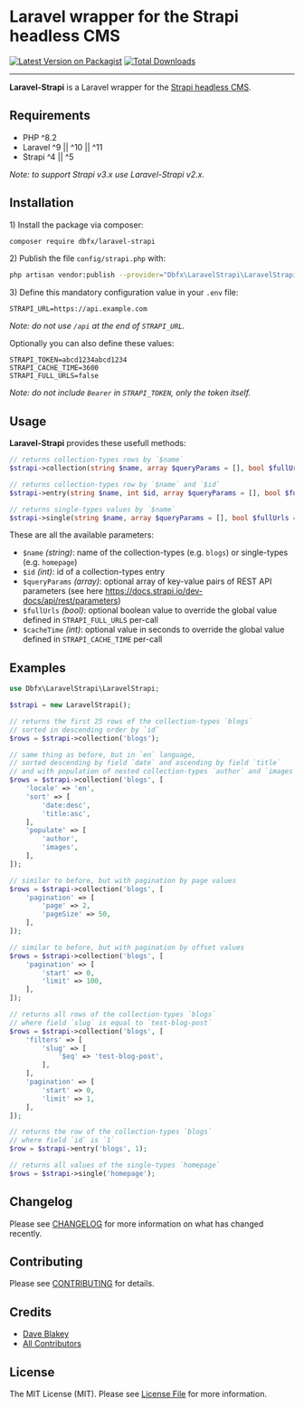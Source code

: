 # Laravel wrapper for the Strapi headless CMS

[![Latest Version on Packagist](https://img.shields.io/packagist/v/dbfx/laravel-strapi.svg?style=flat-square)](https://packagist.org/packages/dbfx/laravel-strapi)
[![Total Downloads](https://img.shields.io/packagist/dt/dbfx/laravel-strapi.svg?style=flat-square)](https://packagist.org/packages/dbfx/laravel-strapi)

---

**Laravel-Strapi** is a Laravel wrapper for the [Strapi headless CMS](https://strapi.io/). 

## Requirements

- PHP ^8.2
- Laravel ^9 || ^10 || ^11
- Strapi ^4 || ^5

_Note: to support Strapi v3.x use Laravel-Strapi v2.x._

## Installation

1\) Install the package via composer:

```bash
composer require dbfx/laravel-strapi
```

2\) Publish the file `config/strapi.php` with:
```bash
php artisan vendor:publish --provider="Dbfx\LaravelStrapi\LaravelStrapiServiceProvider" --tag="strapi-config"
```

3\) Define this mandatory configuration value in your `.env` file:

```
STRAPI_URL=https://api.example.com
```

_Note: do not use `/api` at the end of `STRAPI_URL`._

Optionally you can also define these values:

```
STRAPI_TOKEN=abcd1234abcd1234
STRAPI_CACHE_TIME=3600
STRAPI_FULL_URLS=false
```

_Note: do not include `Bearer` in `STRAPI_TOKEN`, only the token itself._

## Usage

**Laravel-Strapi** provides these usefull methods:

```php
// returns collection-types rows by `$name`
$strapi->collection(string $name, array $queryParams = [], bool $fullUrls = null, int $cacheTime = null);

// returns collection-types row by `$name` and `$id`
$strapi->entry(string $name, int $id, array $queryParams = [], bool $fullUrls = null, int $cacheTime = null);

// returns single-types values by `$name`
$strapi->single(string $name, array $queryParams = [], bool $fullUrls = null, int $cacheTime = null);
```

These are all the available parameters:

- `$name` _(string)_: name of the collection-types (e.g. `blogs`) or single-types (e.g. `homepage`)
- `$id` _(int)_: id of a collection-types entry
- `$queryParams` _(array)_: optional array of key-value pairs of REST API parameters (see here https://docs.strapi.io/dev-docs/api/rest/parameters)
- `$fullUrls` _(bool)_: optional boolean value to override the global value defined in `STRAPI_FULL_URLS` per-call
- `$cacheTime` _(int)_: optional value in seconds to override the global value defined in `STRAPI_CACHE_TIME` per-call

## Examples

```php
use Dbfx\LaravelStrapi\LaravelStrapi;

$strapi = new LaravelStrapi();

// returns the first 25 rows of the collection-types `blogs`
// sorted in descending order by `id`
$rows = $strapi->collection('blogs');

// same thing as before, but in `en` language,
// sorted descending by field `date` and ascending by field `title`
// and with population of nested collection-types `author` and `images`
$rows = $strapi->collection('blogs', [
    'locale' => 'en',
    'sort' => [
        'date:desc',
        'title:asc',
    ],
    'populate' => [
        'author',
        'images',
    ],
]);

// similar to before, but with pagination by page values
$rows = $strapi->collection('blogs', [
    'pagination' => [
        'page' => 2,
        'pageSize' => 50,
    ],
]);

// similar to before, but with pagination by offset values
$rows = $strapi->collection('blogs', [
    'pagination' => [
        'start' => 0,
        'limit' => 100,
    ],
]);

// returns all rows of the collection-types `blogs`
// where field `slug` is equal to `test-blog-post`
$rows = $strapi->collection('blogs', [
    'filters' => [
        'slug' => [
            '$eq' => 'test-blog-post',
        ],
    ],
    'pagination' => [
        'start' => 0,
        'limit' => 1,
    ],
]);

// returns the row of the collection-types `blogs`
// where field `id` is `1`
$row = $strapi->entry('blogs', 1);

// returns all values of the single-types `homepage`
$rows = $strapi->single('homepage');
```

## Changelog

Please see [CHANGELOG](CHANGELOG.md) for more information on what has changed recently.

## Contributing

Please see [CONTRIBUTING](.github/CONTRIBUTING.md) for details.

## Credits

- [Dave Blakey](https://github.com/dbfx)
- [All Contributors](../../contributors)

## License

The MIT License (MIT). Please see [License File](LICENSE.md) for more information.
